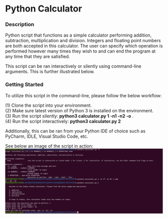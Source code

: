 # Python Calculator

### Description
Python script that functions as a simple calculator performing addition, subtraction, multiplication and division. Integers and floating point numbers are both accepted in this calculator. The user can specify which operation is performed however many times they wish to and can end the program at any time that they are satisfied.

This script can be ran interactively or silently using command-line arguments. This is further illustrated below.

### Getting Started
To utilize this script in the command-line, please follow the below workflow:

(1) Clone the script into your environment.\
(2) Make sure latest version of Python 3 is installed on the environment.\
(3) Run the script silently: **python3 calculator.py 1 -n1 <number> -n2 <number> -o <operation>**.\
(4) Run the script interactively: **python3 calculator.py 2**

Additionally, this can be ran from your Python IDE of choice such as PyCharm, IDLE, Visual Studio Code, etc.

See below an image of the script in action:
![Image of Calculator](https://github.com/markusewalker/Misc-Python-Scripts/blob/main/python-calculator/calculator.png)
